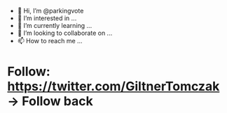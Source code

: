 - 👋 Hi, I’m @parkingvote
- 👀 I’m interested in ...
- 🌱 I’m currently learning ...
- 💞️ I’m looking to collaborate on ...
- 📫 How to reach me ...
# Follow: https://twitter.com/GiltnerTomczak -> Follow back
<!---
parkingvote/parkingvote is a ✨ special ✨ repository because its `README.md` (this file) appears on your GitHub profile.
You can click the Preview link to take a look at your changes.
--->
